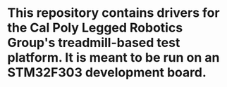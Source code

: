 # This repository contains drivers for the Cal Poly Legged Robotics Group's treadmill-based test platform. It is meant to be run on an STM32F303 development board.
